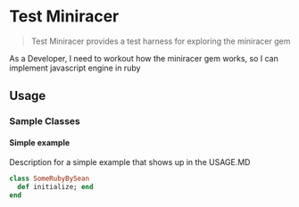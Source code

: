 # Test Miniracer

> Test Miniracer provides a test harness for exploring the miniracer gem

As a Developer, I need to workout how the miniracer gem works, so I can implement javascript engine in ruby

## Usage

### Sample Classes

#### Simple example

Description for a simple example that shows up in the USAGE.MD

```ruby
class SomeRubyBySean
  def initialize; end
end
```
